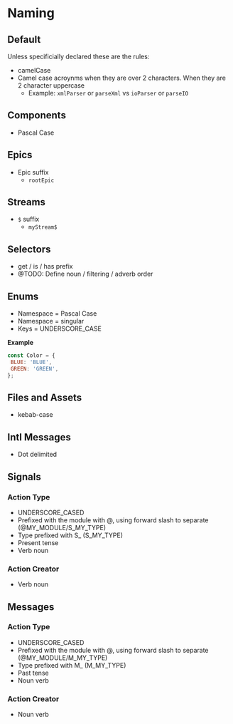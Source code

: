 # Naming

## Default
Unless specificially declared these are the rules:

* camelCase
* Camel case acroynms when they are over 2 characters. When they are 2 character uppercase
  * Example: `xmlParser` or `parseXml` vs `ioParser` or `parseIO`

## Components

* Pascal Case

## Epics

* Epic suffix
  * `rootEpic`

## Streams

* `$` suffix
  * `myStream$`

## Selectors

* get / is / has prefix
* @TODO: Define noun / filtering / adverb order


## Enums

* Namespace = Pascal Case
* Namespace = singular
* Keys = UNDERSCORE_CASE

**Example**

```js
const Color = {
 BLUE: 'BLUE',
 GREEN: 'GREEN',
};
```

## Files and Assets

* kebab-case

## Intl Messages

* Dot delimited

## Signals

### Action Type

* UNDERSCORE_CASED
* Prefixed with the module with @, using forward slash to separate (@MY_MODULE/S_MY_TYPE)
* Type prefixed with S_ (S_MY_TYPE)
* Present tense
* Verb noun

### Action Creator

* Verb noun

## Messages

### Action Type

* UNDERSCORE_CASED
* Prefixed with the module with @, using forward slash to separate (@MY_MODULE/M_MY_TYPE)
* Type prefixed with M_ (M_MY_TYPE)
* Past tense
* Noun verb

### Action Creator

* Noun verb
